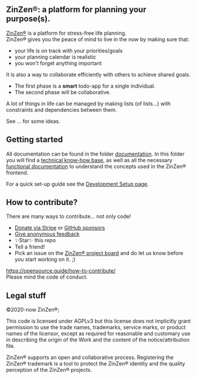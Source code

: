 ## ZinZen®: a platform for planning your purpose(s).

[ZinZen®](https://ZinZen.me) is a platform for stress-free life planning.  
ZinZen® gives you the peace of mind to live in the now by making sure that:

- your life is on track with your priorities/goals
- your planning calendar is realistic
- you won't forget anything important

It is also a way to collaborate efficiently with others to achieve shared goals.

- The first phase is a **smart** todo-app for a single individual.
- The second phase will be collaborative.

A lot of things in life can be managed by making lists (of lists...) with constraints and dependencies between them.

See ... for some ideas.

## Getting started
All documentation can be found in the folder [documentation](documentation/Readme.md).
In this folder you will find a [technical know-how base](documentation/technical/Readme.md),
as well as all the necessary [functional documentation](documentation/functional/Readme.md) to understand the concepts used in the ZinZen&reg; frontend.

For a quick set-up guide see the [Development Setup page](documentation/technical/Development-Setup.md).


## How to contribute?
There are many ways to contribute... not only code!  
- [Donate via Stripe](https://donate.stripe.com/6oE4jK1iPcPT1m89AA) or [GitHub sponsors](https://github.com/sponsors/tijlleenders)  
- [Give anonymous feedback](https://zinzen.me/Feedback)  
- ✨Star✨ this repo  
- Tell a friend!  
- Pick an issue on the [ZinZen® project board](https://github.com/users/tijlleenders/projects/4) and do let us know before you start working on it. ;)  


https://opensource.guide/how-to-contribute/  
Please mind the code of conduct.  


## Legal stuff

&copy;2020-now ZinZen®;

This code is licensed under AGPLv3 but this license does not implicitly grant permission to use the trade names, trademarks, service marks, or product names of the licensor, except as required for reasonable and customary use in describing the origin of the Work and the content of the notice/attribution file.

ZinZen® supports an open and collaborative process.
Registering the ZinZen® trademark is a tool to protect the ZinZen® identity and the quality perception of the ZinZen® projects.
